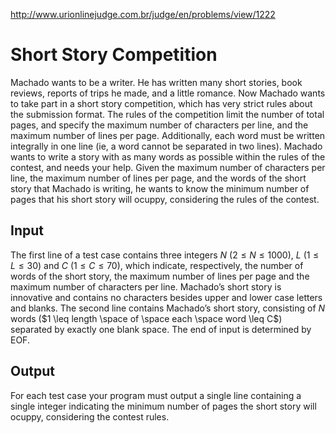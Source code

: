 http://www.urionlinejudge.com.br/judge/en/problems/view/1222

# Short Story Competition

Machado wants to be a writer. He has written many short stories, book reviews,
reports of trips he made, and a little romance. Now Machado wants to take part
in a short story competition, which has very strict rules about the submission
format. The rules of the competition limit the number of total pages, and
specify the maximum number of characters per line, and the maximum number of
lines per page. Additionally, each word must be written integrally in one line
(ie, a word cannot be separated in two lines). Machado wants to write a story
with as many words as possible within the rules of the contest, and needs your
help. Given the maximum number of characters per line, the maximum number of
lines per page, and the words of the short story that Machado is writing, he
wants to know the minimum number of pages that his short story will ocuppy,
considering the rules of the contest.

## Input

The first line of a test case contains three integers $N$
($2 \leq N \leq 1000$), $L$ ($1 \leq L \leq 30$) and $C$
($1 \leq C \leq 70$), which indicate, respectively, the number of words of the
short story, the maximum number of lines per page and the maximum number of
characters per line. Machado’s short story is innovative and contains no
characters besides upper and lower case letters and blanks.  The second line
contains Machado’s short story, consisting of $N$ words
($1 \leq length \space of \space each \space word \leq C$) separated by
exactly one blank space. The end of input is determined by EOF.

## Output

For each test case your program must output a single line containing a single
integer indicating the minimum number of pages the short story will ocuppy,
considering the contest rules.
